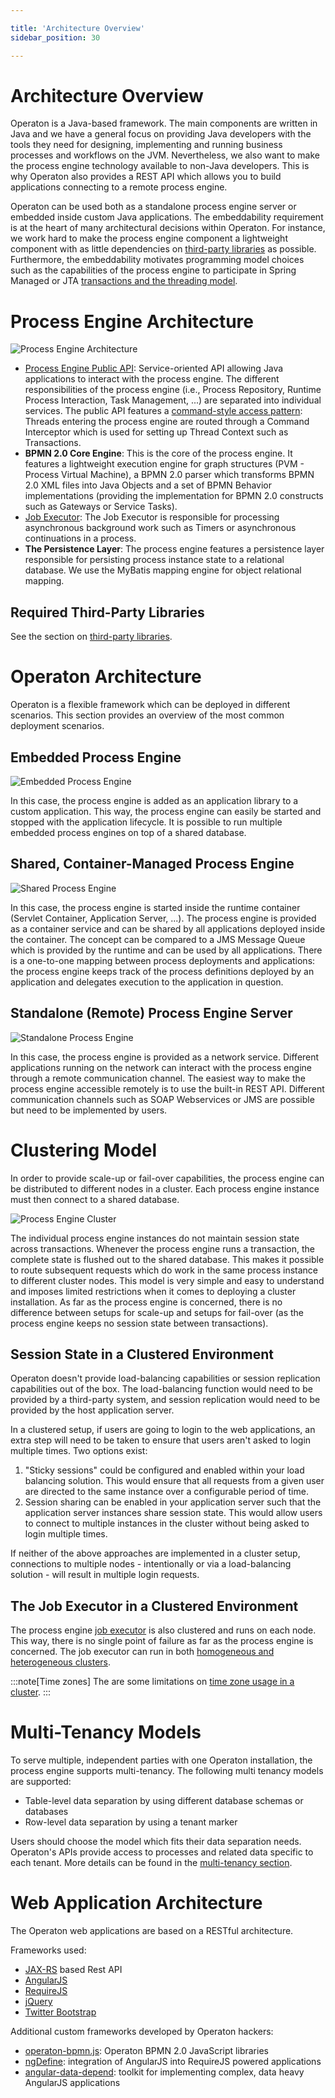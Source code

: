 ```yaml
---

title: 'Architecture Overview'
sidebar_position: 30

---
```

# Architecture Overview

Operaton is a Java-based framework. The main components are written in Java and we have a general focus on providing Java developers with the tools they need for designing, implementing and running business processes and workflows on the JVM. Nevertheless, we also want to make the process engine technology available to non-Java developers. This is why Operaton also provides a REST API which allows you to build applications connecting to a remote process engine.

Operaton can be used both as a standalone process engine server or embedded inside custom Java applications. The embeddability requirement is at the heart of many architectural decisions within Operaton. For instance, we work hard to make the process engine component a lightweight component with as little dependencies on [third-party libraries](../introduction/third-party-libraries/index.md) as possible. Furthermore, the embeddability motivates programming model choices such as the capabilities of the process engine to participate in Spring Managed or JTA [transactions and the threading model](../user-guide/process-engine/transactions-in-processes.md).


# Process Engine Architecture

![Process Engine Architecture](./img/process-engine-architecture.png)

* [Process Engine Public API](../user-guide/process-engine/process-engine-api.md): Service-oriented API allowing Java applications to interact with the process engine. The different responsibilities of the process engine (i.e., Process Repository, Runtime Process Interaction, Task Management, ...) are separated into individual services. The public API features a [command-style access pattern](http://en.wikipedia.org/wiki/Command_pattern): Threads entering the process engine are routed through a Command Interceptor which is used for setting up Thread Context such as Transactions.
* **BPMN 2.0 Core Engine**: This is the core of the process engine. It features a lightweight execution engine for graph structures (PVM - Process Virtual Machine), a BPMN 2.0 parser which transforms BPMN 2.0 XML files into Java Objects and a set of BPMN Behavior implementations (providing the implementation for BPMN 2.0 constructs such as Gateways or Service Tasks).
* [Job Executor](../user-guide/process-engine/the-job-executor.md): The Job Executor is responsible for processing asynchronous background work such as Timers or asynchronous continuations in a process.
* **The Persistence Layer**: The process engine features a persistence layer responsible for persisting process instance state to a relational database. We use the MyBatis mapping engine for object relational mapping.


## Required Third-Party Libraries

See the section on [third-party libraries](../introduction/third-party-libraries/index.md).


# Operaton Architecture

Operaton is a flexible framework which can be deployed in different scenarios. This section provides an overview of the most common deployment scenarios.


## Embedded Process Engine

![Embedded Process Engine](./img/embedded-process-engine.png)

In this case, the process engine is added as an application library to a custom application. This way, the process engine can easily be started and stopped with the application lifecycle. It is possible to run multiple embedded process engines on top of a shared database.


## Shared, Container-Managed Process Engine

![Shared Process Engine](./img/shared-process-engine.png)

In this case, the process engine is started inside the runtime container (Servlet Container, Application Server, ...). The process engine is provided as a container service and can be shared by all applications deployed inside the container. The concept can be compared to a JMS Message Queue which is provided by the runtime and can be used by all applications. There is a one-to-one mapping between process deployments and applications: the process engine keeps track of the process definitions deployed by an application and delegates execution to the application in question.


## Standalone (Remote) Process Engine Server

![Standalone Process Engine](./img/standalone-process-engine.png)

In this case, the process engine is provided as a network service. Different applications running on the network can interact with the process engine through a remote communication channel. The easiest way to make the process engine accessible remotely is to use the built-in REST API. Different communication channels such as SOAP Webservices or JMS are possible but need to be implemented by users.


# Clustering Model

In order to provide scale-up or fail-over capabilities, the process engine can be distributed to different nodes in a cluster. Each process engine instance must then connect to a shared database.

![Process Engine Cluster](./img/clustered-process-engine.png)

The individual process engine instances do not maintain session state across transactions. Whenever the process engine runs a transaction, the complete state is flushed out to the shared database. This makes it possible to route subsequent requests which do work in the same process instance to different cluster nodes. This model is very simple and easy to understand and imposes limited restrictions when it comes to deploying a cluster installation. As far as the process engine is concerned, there is no difference between setups for scale-up and setups for fail-over (as the process engine keeps no session state between transactions).

## Session State in a Clustered Environment

Operaton doesn't provide load-balancing capabilities or session replication capabilities out of the box. The load-balancing function would need to be provided by a third-party system, and session replication would need to be provided by the host application server.

In a clustered setup, if users are going to login to the web applications, an extra step will need to be taken to ensure that users aren't asked to login multiple times. Two options exist:

1. "Sticky sessions" could be configured and enabled within your load balancing solution. This would ensure that all requests from a given user are directed to the same instance over a configurable period of time.
2. Session sharing can be enabled in your application server such that the application server instances share session state. This would allow users to connect to multiple instances in the cluster without being asked to login multiple times.

If neither of the above approaches are implemented in a cluster setup, connections to multiple nodes - intentionally or via a load-balancing solution - will result in multiple login requests.

## The Job Executor in a Clustered Environment

The process engine [job executor](../user-guide/process-engine/the-job-executor.md) is also clustered and runs on each node. This way, there is no single point of failure as far as the process engine is concerned. The job executor can run in both [homogeneous and heterogeneous clusters](../user-guide/process-engine/the-job-executor.md#cluster-setups).

:::note[Time zones]
The are some limitations on [time zone usage in a cluster](../user-guide/process-engine/time-zones.md#cluster-setup).
:::


# Multi-Tenancy Models

To serve multiple, independent parties with one Operaton installation, the process engine supports
multi-tenancy. The following multi tenancy models are supported:

* Table-level data separation by using different database schemas or databases
* Row-level data separation by using a tenant marker

Users should choose the model which fits their data separation needs. Operaton's APIs provide access
to processes and related data specific to each tenant.
More details can be found in the [multi-tenancy section](../user-guide/process-engine/multi-tenancy.md).


# Web Application Architecture

The Operaton web applications are based on a RESTful architecture.

Frameworks used:

* [JAX-RS](https://jax-rs-spec.java.net) based Rest API
* [AngularJS](http://angularjs.org)
* [RequireJS](http://requirejs.org)
* [jQuery](http://jquery.com)
* [Twitter Bootstrap](http://getbootstrap.com)

Additional custom frameworks developed by Operaton hackers:

* [operaton-bpmn.js](https://github.com/operaton/operaton-bpmn.js): Operaton BPMN 2.0 JavaScript libraries
* [ngDefine](https://github.com/Nikku/requirejs-angular-define): integration of AngularJS into RequireJS powered applications
* [angular-data-depend](https://github.com/Nikku/angular-data-depend): toolkit for implementing complex, data heavy AngularJS applications
